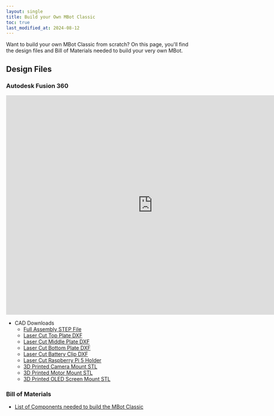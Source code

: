 ```yaml
---
layout: single
title: Build your Own MBot Classic
toc: true
last_modified_at: 2024-08-12
---
```


Want to build your own MBot Classic from scratch? On this page, you'll find the design files and Bill of Materials needed to build your very own MBot.

## Design Files

### Autodesk Fusion 360

<iframe src="https://umich2673.autodesk360.com/shares/public/SH30dd5QT870c25f12fcdf2d18fed05cc396?mode=embed" width="800" height="600" allowfullscreen="true" webkitallowfullscreen="true" mozallowfullscreen="true"  frameborder="0"></iframe>


- CAD Downloads
  - [Full Assembly STEP File](https://www.dropbox.com/scl/fi/pqqv7auzamibjmqkde0ee/MBot-Classic-Jetson-Nano-Full-Assembly.stp?rlkey=vllsbdbvedzpoi7u19yh7uqnc&dl=0)
  - [Laser Cut Top Plate DXF](https://www.dropbox.com/scl/fi/rqh42ydrb4f9a5defw2su/Classic-Top-Plate.dxf?rlkey=yw76witm2zyddh998dtngatyk&dl=0)
  - [Laser Cut Middle Plate DXF](https://www.dropbox.com/scl/fi/i64n7eevaun9tp1w2foi9/Classic-Middle-Plate.dxf?rlkey=xduhfizif9qqn1bgllxb07doc&dl=0)
  - [Laser Cut Bottom Plate DXF](https://www.dropbox.com/scl/fi/df0jd7x04mwdhdvw38zc4/Classic-Bottom-Plate.dxf?rlkey=macra1385o95cqlwgsp8q4cix&dl=0)
  - [Laser Cut Battery Clip DXF](https://www.dropbox.com/scl/fi/y2e5qqra6bz3351x4xmau/Battery-Clip.dxf?rlkey=n1n6009ux23dd2zckoqx1c5r3&dl=0)
  - [Laser Cut Raspberry Pi 5 Holder](https://www.dropbox.com/scl/fi/wxkgztyra9k70rgaxwqrq/MBot_RPi_Adapter.DXF?rlkey=mwed1ncoq8341obf04w6crbrl&dl=0)
  - [3D Printed Camera Mount STL](https://www.dropbox.com/scl/fi/s86rho4ihm4d4usf3q5qq/MBot-Camera-Mount-Flat-Jetson-Nano.stl?rlkey=92krowlh6zdckhmqfrs9n30mw&dl=0)
  - [3D Printed Motor Mount STL](https://www.dropbox.com/scl/fi/jg96lskozyztngsft5ou6/MBot-Motor-Mount.stl?rlkey=p4woj1pharj43px08k8djggtt&dl=0)
  - [3D Printed OLED Screen Mount STL](https://www.dropbox.com/scl/fi/onqvq7l84132avl8tv7a5/OLED-Screen-Mount.stl?rlkey=w3bavnkkjv6o494vjkgawngmj&dl=0)


### Bill of Materials

- [List of Components needed to build the MBot Classic](https://docs.google.com/spreadsheets/d/e/2PACX-1vS7C7Ihd4johpeZGAauQtoXg-p-wTMKtaLudPkOynFAVTpiVApPRE6XmYgAk9ICQTBNwOSDSgDIIbGC/pubhtml?gid=1261504099&single=true)

